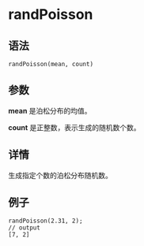 # randPoisson

## 语法

`randPoisson(mean, count)`

## 参数

**mean** 是泊松分布的均值。

**count** 是正整数，表示生成的随机数个数。

## 详情

生成指定个数的泊松分布随机数。

## 例子

```
randPoisson(2.31, 2);
// output
[7, 2]
```

